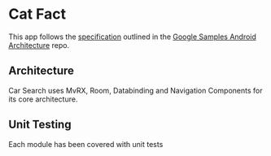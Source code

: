 Cat Fact
======================

This app follows the [specification](https://github.com/googlesamples/android-architecture/wiki/To-do-app-specification) outlined in the [Google Samples Android Architecture](https://github.com/googlesamples/android-architecture) repo.

## Architecture
Car Search uses MvRX, Room, Databinding and Navigation Components for its core architecture.

## Unit Testing
Each module has been covered with unit tests